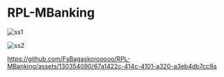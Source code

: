 # RPL-MBanking

![ss1](https://github.com/FsBagaskorooooo/RPL-MBanking/assets/130354090/8e25394f-32ec-4660-bbdd-9faef6dbc96c)

![ss2](https://github.com/FsBagaskorooooo/RPL-MBanking/assets/130354090/14f781a6-07e7-4b0a-a403-4447444dec2a)



https://github.com/FsBagaskorooooo/RPL-MBanking/assets/130354090/67a1422c-414c-4101-a320-a3eb4db7cc9a







